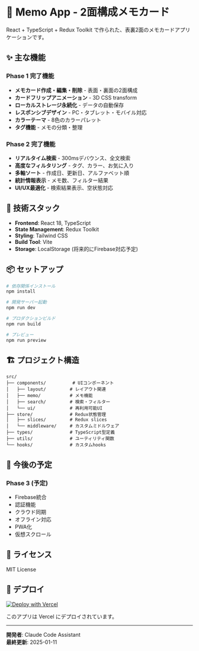 # 📝 Memo App - 2面構成メモカード

React + TypeScript + Redux Toolkit で作られた、表裏2面のメモカードアプリケーションです。

## ✨ 主な機能

### Phase 1 完了機能
- **メモカード作成・編集・削除** - 表面・裏面の2面構成
- **カードフリップアニメーション** - 3D CSS transform
- **ローカルストレージ永続化** - データの自動保存
- **レスポンシブデザイン** - PC・タブレット・モバイル対応
- **カラーテーマ** - 8色のカラーパレット
- **タグ機能** - メモの分類・整理

### Phase 2 完了機能
- **リアルタイム検索** - 300msデバウンス、全文検索
- **高度なフィルタリング** - タグ、カラー、お気に入り
- **多軸ソート** - 作成日、更新日、アルファベット順
- **統計情報表示** - メモ数、フィルター結果
- **UI/UX最適化** - 検索結果表示、空状態対応

## 🚀 技術スタック

- **Frontend**: React 18, TypeScript
- **State Management**: Redux Toolkit
- **Styling**: Tailwind CSS
- **Build Tool**: Vite
- **Storage**: LocalStorage (将来的にFirebase対応予定)

## 📦 セットアップ

```bash
# 依存関係インストール
npm install

# 開発サーバー起動
npm run dev

# プロダクションビルド
npm run build

# プレビュー
npm run preview
```

## 🏗️ プロジェクト構造

```
src/
├── components/          # UIコンポーネント
│   ├── layout/         # レイアウト関連
│   ├── memo/           # メモ機能
│   ├── search/         # 検索・フィルター
│   └── ui/             # 再利用可能UI
├── store/              # Redux状態管理
│   ├── slices/         # Redux slices
│   └── middleware/     # カスタムミドルウェア
├── types/              # TypeScript型定義
├── utils/              # ユーティリティ関数
└── hooks/              # カスタムhooks
```

## 🎯 今後の予定

### Phase 3 (予定)
- Firebase統合
- 認証機能
- クラウド同期
- オフライン対応
- PWA化
- 仮想スクロール

## 📝 ライセンス

MIT License

## 🔗 デプロイ

[![Deploy with Vercel](https://vercel.com/button)](https://vercel.com)

このアプリは Vercel にデプロイされています。

---

**開発者**: Claude Code Assistant  
**最終更新**: 2025-01-11